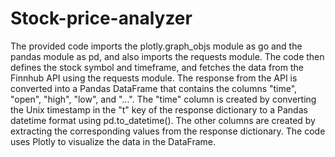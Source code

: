 # Stock-price-analyzer

The provided code imports the plotly.graph_objs module as go and the pandas module as pd, 
and also imports the requests module. 
The code then defines the stock symbol and timeframe, and fetches the data from the Finnhub API using the requests module. 
The response from the API is converted into a Pandas DataFrame that contains the columns "time", "open", "high", "low", and "...".
The "time" column is created by converting the Unix timestamp in the "t" key of the response dictionary to a Pandas datetime format using pd.to_datetime(). 
The other columns are created by extracting the corresponding values from the response dictionary. The code uses Plotly to visualize the data in the DataFrame.
